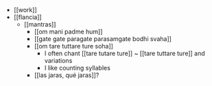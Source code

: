 - [[work]]
- [[flancia]]
  - [[mantras]]
    - [[om mani padme hum]]
    - [[gate gate paragate parasamgate bodhi svaha]]
    - [[om tare tuttare ture soha]]
      - I often chant [[tare tutare ture]] ~ [[tare tuttare ture]] and variations
      - I like counting syllables
    - [[las jaras, qué jaras]]?
